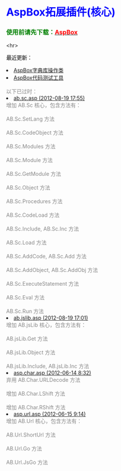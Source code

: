 <h1><b><font color='blue'>AspBox拓展插件(核心)</font></b></h1>
<h3><b><font color='green'>使用前请先下载：<a href='http://code.google.com/p/aspbox'><font color='red'>AspBox</font></a></font></b></h3>


&lt;hr&gt;

<p><b><font color='#555555'>最近更新：</font></b>
<font color='#888888'>
<li><a href='http://aspbox-plugin.googlecode.com/files/ab.key.asp'>AspBox字典库操作类</a>
<li><a href='http://demo.19www.com/demo/run.html'>AspBox代码测试工具</a>
<br><br>以下已过时：<br>
<li><a href='http://aspbox-plugin.googlecode.com/files/ab.sc.asp'>ab.sc.asp (2012-08-19 17:55)</a>
<br>    增加 AB.Sc 核心，包含方法有：<br>
<br>    AB.Sc.SetLang 方法<br>
<br>    AB.Sc.CodeObject 方法<br>
<br>    AB.Sc.Modules 方法<br>
<br>    AB.Sc.Module 方法<br>
<br>    AB.Sc.GetModule 方法<br>
<br>    AB.Sc.Object 方法<br>
<br>    AB.Sc.Procedures 方法<br>
<br>    AB.Sc.CodeLoad 方法<br>
<br>    AB.Sc.Include, AB.Sc.Inc 方法<br>
<br>    AB.Sc.Load 方法<br>
<br>    AB.Sc.AddCode, AB.Sc.Add 方法<br>
<br>    AB.Sc.AddObject, AB.Sc.AddObj 方法<br>
<br>    AB.Sc.ExecuteStatement 方法<br>
<br>    AB.Sc.Eval 方法<br>
<br>    AB.Sc.Run 方法<br>
<li><a href='http://aspbox-plugin.googlecode.com/files/ab.jslib.asp'>ab.jslib.asp (2012-08-19 17:01)</a>
<br>    增加 AB.jsLib 核心，包含方法有：<br>
<br>    AB.jsLib.Get 方法<br>
<br>    AB.jsLib.Object 方法<br>
<br>    AB.jsLib.Include, AB.jsLib.Inc 方法<br>
<li><a href='http://aspbox-plugin.googlecode.com/files/ab.char.asp'>asp.char.asp (2012-06-14 8:32)</a>
<br>    弃用 AB.Char.URLDecode 方法<br>
<br>    增加 AB.Char.LShift 方法<br>
<br>    增加 AB.Char.RShift 方法<br>
<li><a href='http://aspbox-plugin.googlecode.com/files/ab.url.asp'>asp.url.asp (2012-06-15 9:14)</a>
<br>    增加 AB.Url 核心，包含方法有：<br>
<br>    AB.Url.ShortUrl 方法<br>
<br>    AB.Url.Go 方法<br>
<br>    AB.Url.JsGo 方法